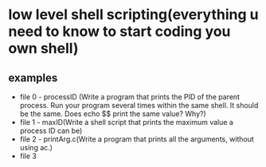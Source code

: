 # low level shell scripting(everything u need to know to start coding you own shell)
## examples
* file 0 - processID (Write a program that prints the PID of the parent process. Run your program several times within the same shell. It should be the same. Does echo $$ print the same value? Why?)
* file 1 - maxID(Write a shell script that prints the maximum value a process ID can be)
* file 2 - printArg.c(Write a program that prints all the arguments, without using ac.)
* file 3
